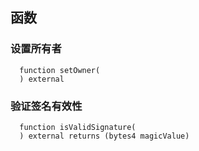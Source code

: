 ## 函数

### 设置所有者

```solidity
  function setOwner(
  ) external
```

### 验证签名有效性

```solidity
  function isValidSignature(
  ) external returns (bytes4 magicValue)
```